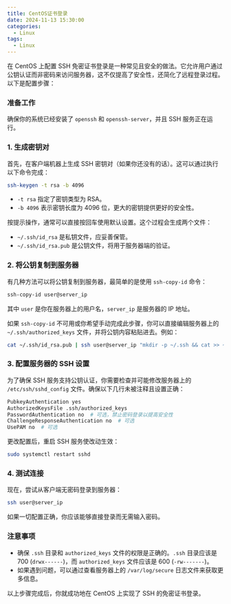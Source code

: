 ```yaml
---
title: CentOS证书登录
date: 2024-11-13 15:30:00
categories:
  - Linux
tags:
  - Linux
---
```


在 CentOS 上配置 SSH 免密证书登录是一种常见且安全的做法。它允许用户通过公钥认证而非密码来访问服务器，这不仅提高了安全性，还简化了远程登录过程。以下是配置步骤：

### 准备工作

确保你的系统已经安装了 `openssh` 和 `openssh-server`，并且 SSH 服务正在运行。

### 1. 生成密钥对

首先，在客户端机器上生成 SSH 密钥对（如果你还没有的话）。这可以通过执行以下命令完成：

```bash
ssh-keygen -t rsa -b 4096
```

- `-t rsa` 指定了密钥类型为 RSA。
- `-b 4096` 表示密钥长度为 4096 位，更大的密钥提供更好的安全性。

按提示操作，通常可以直接按回车使用默认设置。这个过程会生成两个文件：
- `~/.ssh/id_rsa` 是私钥文件，应妥善保管。
- `~/.ssh/id_rsa.pub` 是公钥文件，将用于服务器端的验证。

### 2. 将公钥复制到服务器

有几种方法可以将公钥复制到服务器，最简单的是使用 `ssh-copy-id` 命令：

```bash
ssh-copy-id user@server_ip
```

其中 `user` 是你在服务器上的用户名，`server_ip` 是服务器的 IP 地址。

如果 `ssh-copy-id` 不可用或你希望手动完成此步骤，你可以直接编辑服务器上的 `~/.ssh/authorized_keys` 文件，并将公钥内容粘贴进去。例如：

```bash
cat ~/.ssh/id_rsa.pub | ssh user@server_ip "mkdir -p ~/.ssh && cat >> ~/.ssh/authorized_keys"
```

### 3. 配置服务器的 SSH 设置

为了确保 SSH 服务支持公钥认证，你需要检查并可能修改服务器上的 `/etc/ssh/sshd_config` 文件。确保以下几行未被注释且设置正确：

```bash
PubkeyAuthentication yes
AuthorizedKeysFile .ssh/authorized_keys
PasswordAuthentication no  # 可选，禁止密码登录以提高安全性
ChallengeResponseAuthentication no  # 可选
UsePAM no  # 可选
```

更改配置后，重启 SSH 服务使改动生效：

```bash
sudo systemctl restart sshd
```

### 4. 测试连接

现在，尝试从客户端无密码登录到服务器：

```bash
ssh user@server_ip
```

如果一切配置正确，你应该能够直接登录而无需输入密码。

### 注意事项

- 确保 `.ssh` 目录和 `authorized_keys` 文件的权限是正确的。`.ssh` 目录应该是 700 (`drwx------`)，而 `authorized_keys` 文件应该是 600 (`-rw-------`)。
- 如果遇到问题，可以通过查看服务器上的 `/var/log/secure` 日志文件来获取更多信息。

以上步骤完成后，你就成功地在 CentOS 上实现了 SSH 的免密证书登录。
